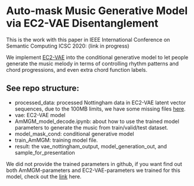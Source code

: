 # Auto-mask Music Generative Model via EC2-VAE Disentanglement

This is the work with this paper in IEEE International Conference on Semantic Computing ICSC 2020: (link in progress)

We implement [EC2-VAE](https://github.com/cdyrhjohn/Deep-Music-Analogy-Demos) into the conditional generative model to let people generate the music melody in terms of controlling rhythm patterns and chord progressions, and even extra chord function labels.

## See repo structure:
* processed_data: processed Nottingham data in EC2-VAE latent vector sequences, due to the 100MB limits, we have some missing files [here](https://drive.google.com/drive/folders/1GJPUR1hxtIylAYutshP8z6_lc3MTFS2u?usp=sharing).
* vae: EC2-VAE model
* AmMGM_model_decode.ipynb: about how to use the trained model parameters to generate the music from train/valid/test dataset.
* model_mask_cond: conditional generative model
* train_AmMGM: training model file.
* result: the vae_nottingham_output, model_generation_out, and 
sample_for_presentation

We did not provide the trained parameters in github, if you want find out both AmMGM-parameters and EC2-VAE-parameters we trained for this model, check out the [link](https://drive.google.com/drive/folders/1GJPUR1hxtIylAYutshP8z6_lc3MTFS2u?usp=sharing) here.


